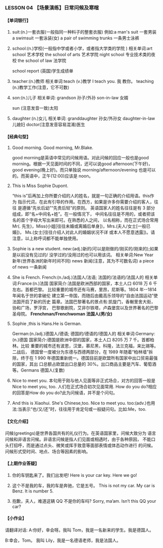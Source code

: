 ### LESSON 04 【场景演练】日常问候及寒暄

#### 【单词银行】

1. suit:(n.)一套衣服(一般指同一种料子的整套衣服)
    例如:a man's suit 一套男装
    a swimsuit 一套泳装(女)  a pair of swimming trunks 一条男士泳裤

2. school:(n.)学校(一般指中学或者小学，或者指大学类的学院 ) 相关单词:art school 艺术学校 the school of arts 艺术学院
   night school 专业技术类的夜校
   the school of law 法学院

   school report (英国)学生成绩单

3. teacher:(n.)教师
   相关单词:teach (v.)教学 I teach you. 我 教你。 teaching (n.)教学工作(注意，它不可数)

4. son:(n.)儿子 相关单词: grandson 孙子/外孙 son-in-law 女婿

   sun (注意发音一致)太阳

5. daughter:(n.)女儿 相关单词: granddaughter 孙女/外孙女 daughter-in-law 儿媳妇 doctor(注意发音容易混淆)医生

#### 【经典句型】

1. Good morning. Good morning, Mr.Blake.

    good morning是英语中常见的问候用语。对此问候的回应一般也是good morning。根据一天见面时间的不同，还可以说good afternoon(下午好)，good evening(晚上好)。而只单独说 morning/afternoon/evening 也是可以的。而英语中，正午(12:00)应该是 noon。

2. This is Miss Sophie Dupont.

    “this is”后再加上你所要介绍的人的姓名，就是一句正确的介绍用语。this作为 指示代词，在此有引导的作用。在西方，如果是许多你需要介绍的客人，往往 是遵循“先长后幼”“先贵后轻”的原则。
    英语国家人的姓名往往是有 3 部分组成，即“名+中间名+姓”。在一般情况下， 中间名往往是不用的，或者把该名的首个字母大写出来即可。在熟悉的人之间， 以名相称，而在正式场合常用Mr(. 先生)，Miss(小姐[往往未婚或离婚后单身])，Mrs.(夫人/女士[一般已婚])， Ms.(女士[往往介绍人对此人的婚姻状况不详 或本人不愿意透露])。请注意，以上称呼词都不能单独使用。

3. Sophie is a new student. new:(adj.)新的(可以是刚做的/刚买的/刚来的);如果是以前没有见过的/ 没学过的/没用过的也可以用该词。
    相关单词:New Year 新年(世界各洲的新年时间不同)
    news 新闻(注意，其为不可数名词)
    a piece of news 一条新闻

4. She is French.
    French:(n./adj.)法国人/法语;
    法国的/法语的/法国人的
    相关单词:France:(n.)法国
    国家简介:法国是欧洲西部的国家，本土人口 6018 万 6 千左右。首都巴黎。 比较重要的城市还有马赛，里昂，尼斯等。1804 年--1814 年闻名于世的拿破伦 建立第一帝国，而随后由戴高乐领导的“自由法国运动”使法国开启了新的历史 篇章。法国巴黎著名的景点有:凯旋门，香榭里舍大街，协和广场，罗浮宫， 巴黎歌剧院，艾非尔铁塔，卢森堡宫以及世界著名的巴黎圣母院。 **Frenchman/Frenchwoman 法国人(男/女)**

5. Sophie ,this is Hans.He is German.

   German:(n./adj.)德国人/德语;
   德国的/德语的/德国人的
   相关单词:Germany:(n.)德国 国家简介:德国是欧洲中部的国家，本土人口 8205 万 7 千。首都柏林。比较 重要的城市还有波恩，汉堡，慕尼黑，科隆，法兰克福，来比锡等。二战后， 德国曾一度被分为东德与西德两部分，在 1989 年随着“柏林墙”拆除，终于在 1 990 年德国重新统一。德国目前是欧盟所有国家中出口贸易最强的国家，其出 口总额占欧盟出口总量的 30%。出口商品主要是汽车、葡萄酒等。Germans 德国人(复数)

6. Nice to meet you. 本句用于刚与他人见面等非正式场合，对方的回答一般是Nice to meet you, too.
    人们在正式场合初次见面常用. How do you do?相应的回答是How do you do?此为问候语，并不是个问句。

7. And this is Xiaohui. She's Chinese,too. Nice to meet you. too:(adv.)也用法:当表示“也/又/还”时，往往用于肯定句或一般疑问句。比如:Me，too.

#### 【文化介绍】

问候(greetings)是世界各国共有的礼仪行为。在英语国家里，问候大致分为 语言问候和非语言问候。非语言问候是指人们见面或相遇时，由于各种原因， 不能口头打招呼，而是通过点头、微笑或挥手致意等面部表情或体态动作进行 的问候。问候形式受时间、地点、场合等因素的影响。

#### 【上期作业答疑】

1. 你的车钥匙来了。我们出发吧! Here is your car key. Here we go!

2. 这个不是我的车，我的车是奔驰，它是五号。 This is not my car. My car is Benz. It is number 5.

3. 抱歉，夫人，难道这辆 QQ 不是你的车吗? Sorry, ma’am. Isn’t this QQ your car?

#### 【小作业】

 请翻译对话:
A:你好，幸会呀。我叫 Tom，我是一名新来的学生。我是德国人。

B:幸会，Tom。 我叫 Lily，我是一名德语老师，我是法国人。
